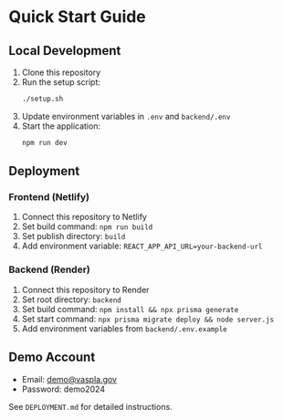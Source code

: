 # Quick Start Guide

## Local Development

1. Clone this repository
2. Run the setup script:
   ```bash
   ./setup.sh
   ```
3. Update environment variables in `.env` and `backend/.env`
4. Start the application:
   ```bash
   npm run dev
   ```

## Deployment

### Frontend (Netlify)
1. Connect this repository to Netlify
2. Set build command: `npm run build`
3. Set publish directory: `build`
4. Add environment variable: `REACT_APP_API_URL=your-backend-url`

### Backend (Render)
1. Connect this repository to Render
2. Set root directory: `backend`
3. Set build command: `npm install && npx prisma generate`
4. Set start command: `npx prisma migrate deploy && node server.js`
5. Add environment variables from `backend/.env.example`

## Demo Account
- Email: demo@vaspla.gov
- Password: demo2024

See `DEPLOYMENT.md` for detailed instructions.
